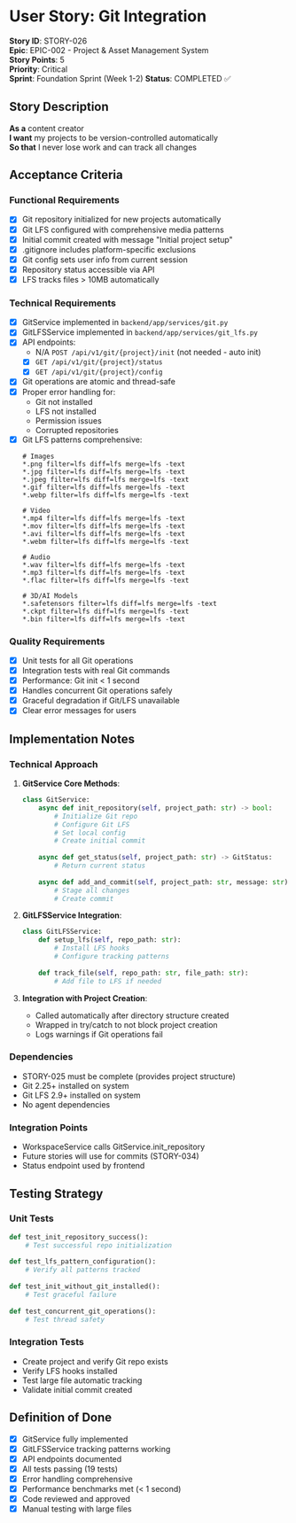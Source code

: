 # User Story: Git Integration

**Story ID**: STORY-026  
**Epic**: EPIC-002 - Project & Asset Management System  
**Story Points**: 5  
**Priority**: Critical  
**Sprint**: Foundation Sprint (Week 1-2)
**Status**: COMPLETED ✅  

## Story Description

**As a** content creator  
**I want** my projects to be version-controlled automatically  
**So that** I never lose work and can track all changes  

## Acceptance Criteria

### Functional Requirements
- [x] Git repository initialized for new projects automatically
- [x] Git LFS configured with comprehensive media patterns
- [x] Initial commit created with message "Initial project setup"
- [x] .gitignore includes platform-specific exclusions
- [x] Git config sets user info from current session
- [x] Repository status accessible via API
- [x] LFS tracks files > 10MB automatically

### Technical Requirements
- [x] GitService implemented in `backend/app/services/git.py`
- [x] GitLFSService implemented in `backend/app/services/git_lfs.py`
- [x] API endpoints:
  - N/A `POST /api/v1/git/{project}/init` (not needed - auto init)
  - [x] `GET /api/v1/git/{project}/status`
  - [x] `GET /api/v1/git/{project}/config`
- [x] Git operations are atomic and thread-safe
- [x] Proper error handling for:
  - Git not installed
  - LFS not installed
  - Permission issues
  - Corrupted repositories
- [x] Git LFS patterns comprehensive:
  ```gitattributes
  # Images
  *.png filter=lfs diff=lfs merge=lfs -text
  *.jpg filter=lfs diff=lfs merge=lfs -text
  *.jpeg filter=lfs diff=lfs merge=lfs -text
  *.gif filter=lfs diff=lfs merge=lfs -text
  *.webp filter=lfs diff=lfs merge=lfs -text
  
  # Video
  *.mp4 filter=lfs diff=lfs merge=lfs -text
  *.mov filter=lfs diff=lfs merge=lfs -text
  *.avi filter=lfs diff=lfs merge=lfs -text
  *.webm filter=lfs diff=lfs merge=lfs -text
  
  # Audio
  *.wav filter=lfs diff=lfs merge=lfs -text
  *.mp3 filter=lfs diff=lfs merge=lfs -text
  *.flac filter=lfs diff=lfs merge=lfs -text
  
  # 3D/AI Models
  *.safetensors filter=lfs diff=lfs merge=lfs -text
  *.ckpt filter=lfs diff=lfs merge=lfs -text
  *.bin filter=lfs diff=lfs merge=lfs -text
  ```

### Quality Requirements
- [x] Unit tests for all Git operations
- [x] Integration tests with real Git commands
- [x] Performance: Git init < 1 second
- [x] Handles concurrent Git operations safely
- [x] Graceful degradation if Git/LFS unavailable
- [x] Clear error messages for users

## Implementation Notes

### Technical Approach
1. **GitService Core Methods**:
   ```python
   class GitService:
       async def init_repository(self, project_path: str) -> bool:
           # Initialize Git repo
           # Configure Git LFS
           # Set local config
           # Create initial commit
           
       async def get_status(self, project_path: str) -> GitStatus:
           # Return current status
           
       async def add_and_commit(self, project_path: str, message: str):
           # Stage all changes
           # Create commit
   ```

2. **GitLFSService Integration**:
   ```python
   class GitLFSService:
       def setup_lfs(self, repo_path: str):
           # Install LFS hooks
           # Configure tracking patterns
           
       def track_file(self, repo_path: str, file_path: str):
           # Add file to LFS if needed
   ```

3. **Integration with Project Creation**:
   - Called automatically after directory structure created
   - Wrapped in try/catch to not block project creation
   - Logs warnings if Git operations fail

### Dependencies
- STORY-025 must be complete (provides project structure)
- Git 2.25+ installed on system
- Git LFS 2.9+ installed on system
- No agent dependencies

### Integration Points
- WorkspaceService calls GitService.init_repository
- Future stories will use for commits (STORY-034)
- Status endpoint used by frontend

## Testing Strategy

### Unit Tests
```python
def test_init_repository_success():
    # Test successful repo initialization
    
def test_lfs_pattern_configuration():
    # Verify all patterns tracked
    
def test_init_without_git_installed():
    # Test graceful failure
    
def test_concurrent_git_operations():
    # Test thread safety
```

### Integration Tests
- Create project and verify Git repo exists
- Verify LFS hooks installed
- Test large file automatic tracking
- Validate initial commit created

## Definition of Done
- [x] GitService fully implemented
- [x] GitLFSService tracking patterns working
- [x] API endpoints documented
- [x] All tests passing (19 tests)
- [x] Error handling comprehensive
- [x] Performance benchmarks met (< 1 second)
- [x] Code reviewed and approved
- [x] Manual testing with large files